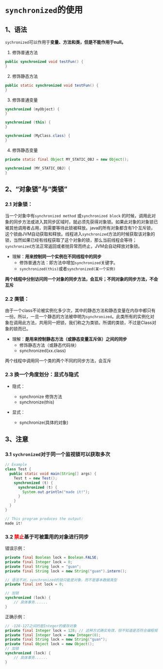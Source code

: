# ```synchronized```的使用

## 1、语法	
```sychronized```可以作用于**变量、方法和类，但是不能作用于null。**

1. 修饰普通方法
```java
public synchronized void testFun() {        
}
```

2. 修饰静态方法
```java
public static synchronized void testFun() {        
}
```

3. 修饰普通变量
```java
synchronized (myObject) {
}

synchronized (this) {
}

synchronized (MyClass.class) {
}
```

4. 修饰静态变量
```java
private static final Object MY_STATIC_OBJ = new Object();

synchronized (MY_STATIC_OBJ) {
}
```


## 2、“对象锁”与“类锁”

### 2.1 对象锁：
当一个对象中有```synchronized method``` 或```synchronized block``` 的时候，调用此对象的同步方法或进入其同步区域时，就必须先获得对象锁。如果此对象的对象锁已被其他调用者占用，则需要等待此锁被释放。java的所有对象都含有1个互斥锁，这个锁由JVM自动获取和释放。线程进入```synchronized```方法的时候获取该对象的锁，当然如果已经有线程获取了这个对象的锁，那么当前线程会等待；```synchronized```方法正常返回或者抛异常而终止，JVM会自动释放对象锁。
- 理解：**用来控制同一个实例在不同线程中的同步**
	- 修饰普通方法：即方法中增加```synchronized```关键字。
	- ```synchronized(this)```或者```synchronized(某一个实例)```

**两个线程中分别访问同一个对象的同步方法，会互斥；不同对象的同步方法，不会互斥**

### 2.2 类锁：
由于一个class不论被实例化多少次，其中的静态方法和静态变量在内存中都只有一份。所以，一旦一个静态的方法被申明为```synchronized```。此类所有的实例化对象在调用此方法，共用同一把锁，我们称之为类锁。所谓的类锁，不过是Class对象的锁而已。
- 理解：**是用来控制静态方法（或静态变量互斥体）之间的同步**
	- 修饰静态方法（或静态代码块）
	- synchronized(xx.class)

两个线程中调用同一个类的两个不同的同步方法，会互斥
 

### 2.3 换一个角度划分：显式与隐式
- 隐式：
  - synchronize 修饰方法 
  - synchronize(this)

- 显式：
  - synchronize(具体的对象)



## 3、注意

### 3.1  ```sychronized```对于同一个监视锁可以获取多次
```java
// Example
class Test {
  public static void main(String[] args) {
    Test t = new Test();
    synchronized (t) {
      synchronized (t) {
        System.out.println("made it!");
      }
    }
  }
}

// This program produces the output:
made it!

```


### 3.2 <font color=red>禁止</font>基于可被重用的对象进行同步
错误示例：
```java
private final Boolean lock = Boolean.FALSE;
private final Integer lock = 0;
private final String lock = "guan";
private final String lock = new String("guan").intern();

// 语法不对，synchronized的锁只能是对象，而不是基本数据类型
private final int lock = 0;

// 加锁
synchronized (lock) {
	// 具体事务......
}

```

正确示例：
```java
// -128-127之间的是Integer的缓存对象
private final Integer lock = 128; // 这种方式确实有效，但不知道是否符合编程规范
private final Integer lock = new Integer(0);
private final String lock = new String("guan");
private final Object lock = new Object();
// 加锁
synchronized (lock) {
	// 具体事务......
}
```

